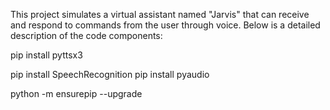 This project simulates a virtual assistant named "Jarvis" that can receive and respond to commands from the user through voice. Below is a detailed description of the code components:

<!-- Download library -->
pip install pyttsx3

<!-- Voice recognize -->
pip install SpeechRecognition
pip install pyaudio

<!-- If error  -->
python -m ensurepip --upgrade